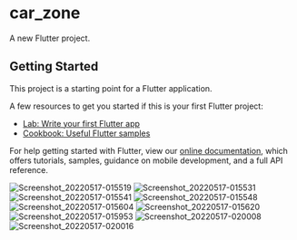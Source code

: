 # car_zone

A new Flutter project.

## Getting Started

This project is a starting point for a Flutter application.

A few resources to get you started if this is your first Flutter project:

- [Lab: Write your first Flutter app](https://flutter.dev/docs/get-started/codelab)
- [Cookbook: Useful Flutter samples](https://flutter.dev/docs/cookbook)

For help getting started with Flutter, view our
[online documentation](https://flutter.dev/docs), which offers tutorials,
samples, guidance on mobile development, and a full API reference.

![Screenshot_20220517-015519](https://user-images.githubusercontent.com/55793940/168695893-4a9da8fe-4990-497a-bb20-842bcc182af3.png)
![Screenshot_20220517-015531](https://user-images.githubusercontent.com/55793940/168695896-55058dad-b13b-4a30-ac76-6d18abe8af34.png)
![Screenshot_20220517-015541](https://user-images.githubusercontent.com/55793940/168695902-2c2ce6a7-8f4c-4103-a1f8-e6a5cb768cda.png)
![Screenshot_20220517-015548](https://user-images.githubusercontent.com/55793940/168695907-beeadd98-72e2-4df6-9a53-c67261895e67.png)
![Screenshot_20220517-015604](https://user-images.githubusercontent.com/55793940/168695914-50cf1ef3-e612-4096-8a6c-9b9c41a6fc55.png)
![Screenshot_20220517-015620](https://user-images.githubusercontent.com/55793940/168695925-74c749fb-da51-49ae-8465-cfac8bcbf052.png)
![Screenshot_20220517-015953](https://user-images.githubusercontent.com/55793940/168695929-3079c496-7f33-4b72-b46f-fc5a447c8662.png)
![Screenshot_20220517-020008](https://user-images.githubusercontent.com/55793940/168695937-ec885b9c-82d7-40a2-af3b-087fbf66ccf0.png)
![Screenshot_20220517-020016](https://user-images.githubusercontent.com/55793940/168695947-fd005861-f707-4adb-b3e4-9a668d57e4ab.png)
